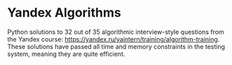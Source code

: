 # Yandex Algorithms
Python solutions to 32 out of 35 algorithmic interview-style questions from the Yandex course: https://yandex.ru/yaintern/training/algorithm-training. These solutions have passed all time and memory constraints in the testing system, meaning they are quite efficient. 
